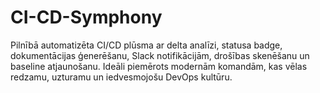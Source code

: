 # CI-CD-Symphony

Pilnībā automatizēta CI/CD plūsma ar delta analīzi, statusa badge, dokumentācijas ģenerēšanu, Slack notifikācijām, drošības skenēšanu un baseline atjaunošanu. Ideāli piemērots modernām komandām, kas vēlas redzamu, uzturamu un iedvesmojošu DevOps kultūru.
